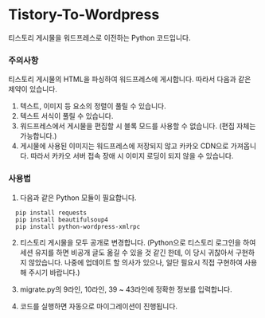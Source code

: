 # Tistory-To-Wordpress
티스토리 게시물을 워드프레스로 이전하는 Python 코드입니다.

### 주의사항
티스토리 게시물의 HTML을 파싱하여 워드프레스에 게시합니다.
따라서 다음과 같은 제약이 있습니다.
1. 텍스트, 이미지 등 요소의 정렬이 풀릴 수 있습니다.
2. 텍스트 서식이 풀릴 수 있습니다.
3. 워드프레스에서 게시물을 편집할 시 블록 모드를 사용할 수 없습니다. (편집 자체는 가능합니다.)
4. 게시물에 사용된 이미지는 워드프레스에 저장되지 않고 카카오 CDN으로 가져옵니다. 따라서 카카오 서버 접속 장애 시 이미지 로딩이 되지 않을 수 있습니다.

### 사용법
1. 다음과 같은 Python 모듈이 필요합니다.
```
  pip install requests
  pip install beautifulsoup4
  pip install python-wordpress-xmlrpc
```

2. 티스토리 게시물을 모두 공개로 변경합니다.
(Python으로 티스토리 로그인을 하여 세션 유지를 하면 비공개 글도 옮길 수 있을 것 같긴 한데, 이 당시 귀찮아서 구현하지 않았습니다. 나중에 업데이트 할 의사가 있으나, 일단 필요시 직접 구현하여 사용해 주시기 바랍니다.)

3. migrate.py의 9라인, 10라인, 39 ~ 43라인에 정확한 정보를 입력합니다.

4. 코드를 실행하면 자동으로 마이그레이션이 진행됩니다.
